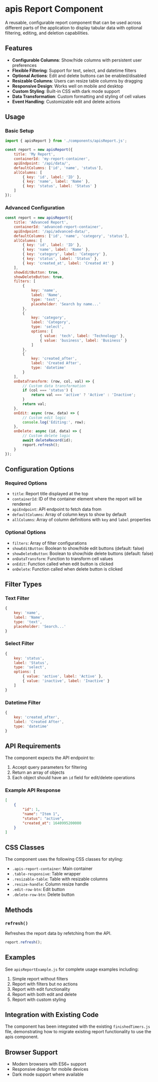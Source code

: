# apis Report Component

A reusable, configurable report component that can be used across different parts of the application to display tabular data with optional filtering, editing, and deletion capabilities.

## Features

- **Configurable Columns**: Show/hide columns with persistent user preferences
- **Flexible Filtering**: Support for text, select, and datetime filters
- **Optional Actions**: Edit and delete buttons can be enabled/disabled
- **Resizable Columns**: Users can resize table columns by dragging
- **Responsive Design**: Works well on mobile and desktop
- **Custom Styling**: Built-in CSS with dark mode support
- **Data Transformation**: Custom formatting and styling of cell values
- **Event Handling**: Customizable edit and delete actions

## Usage

### Basic Setup

```javascript
import { apisReport } from './components/apisReport.js';

const report = new apisReport({
    title: 'My Report',
    containerId: 'my-report-container',
    apiEndpoint: '/api/data/',
    defaultColumns: ['id', 'name', 'status'],
    allColumns: [
        { key: 'id', label: 'ID' },
        { key: 'name', label: 'Name' },
        { key: 'status', label: 'Status' }
    ]
});
```

### Advanced Configuration

```javascript
const report = new apisReport({
    title: 'Advanced Report',
    containerId: 'advanced-report-container',
    apiEndpoint: '/api/advanced-data/',
    defaultColumns: ['id', 'name', 'category', 'status'],
    allColumns: [
        { key: 'id', label: 'ID' },
        { key: 'name', label: 'Name' },
        { key: 'category', label: 'Category' },
        { key: 'status', label: 'Status' },
        { key: 'created_at', label: 'Created At' }
    ],
    showEditButton: true,
    showDeleteButton: true,
    filters: [
        {
            key: 'name',
            label: 'Name',
            type: 'text',
            placeholder: 'Search by name...'
        },
        {
            key: 'category',
            label: 'Category',
            type: 'select',
            options: [
                { value: 'tech', label: 'Technology' },
                { value: 'business', label: 'Business' }
            ]
        },
        {
            key: 'created_after',
            label: 'Created After',
            type: 'datetime'
        }
    ],
    onDataTransform: (row, col, val) => {
        // Custom data transformation
        if (col === 'status') {
            return val === 'active' ? 'Active' : 'Inactive';
        }
        return val;
    },
    onEdit: async (row, data) => {
        // Custom edit logic
        console.log('Editing:', row);
    },
    onDelete: async (id, data) => {
        // Custom delete logic
        await deleteRecord(id);
        report.refresh();
    }
});
```

## Configuration Options

### Required Options

- `title`: Report title displayed at the top
- `containerId`: ID of the container element where the report will be rendered
- `apiEndpoint`: API endpoint to fetch data from
- `defaultColumns`: Array of column keys to show by default
- `allColumns`: Array of column definitions with `key` and `label` properties

### Optional Options

- `filters`: Array of filter configurations
- `showEditButton`: Boolean to show/hide edit buttons (default: false)
- `showDeleteButton`: Boolean to show/hide delete buttons (default: false)
- `onDataTransform`: Function to transform cell values
- `onEdit`: Function called when edit button is clicked
- `onDelete`: Function called when delete button is clicked

## Filter Types

### Text Filter
```javascript
{
    key: 'name',
    label: 'Name',
    type: 'text',
    placeholder: 'Search...'
}
```

### Select Filter
```javascript
{
    key: 'status',
    label: 'Status',
    type: 'select',
    options: [
        { value: 'active', label: 'Active' },
        { value: 'inactive', label: 'Inactive' }
    ]
}
```

### Datetime Filter
```javascript
{
    key: 'created_after',
    label: 'Created After',
    type: 'datetime'
}
```

## API Requirements

The component expects the API endpoint to:

1. Accept query parameters for filtering
2. Return an array of objects
3. Each object should have an `id` field for edit/delete operations

### Example API Response
```json
[
    {
        "id": 1,
        "name": "Item 1",
        "status": "active",
        "created_at": 1640995200000
    }
]
```

## CSS Classes

The component uses the following CSS classes for styling:

- `.apis-report-container`: Main container
- `.table-responsive`: Table wrapper
- `.resizable-table`: Table with resizable columns
- `.resize-handle`: Column resize handle
- `.edit-row-btn`: Edit button
- `.delete-row-btn`: Delete button

## Methods

### `refresh()`
Refreshes the report data by refetching from the API.

```javascript
report.refresh();
```

## Examples

See `apisReportExample.js` for complete usage examples including:

1. Simple report without filters
2. Report with filters but no actions
3. Report with edit functionality
4. Report with both edit and delete
5. Report with custom styling

## Integration with Existing Code

The component has been integrated with the existing `finishedTimers.js` file, demonstrating how to migrate existing report functionality to use the apis component.

## Browser Support

- Modern browsers with ES6+ support
- Responsive design for mobile devices
- Dark mode support where available 